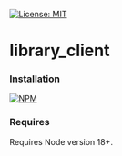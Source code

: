[![License: MIT](https://img.shields.io/badge/License-MIT-yellow.svg)](https://opensource.org/licenses/MIT)

# library_client

### Installation

[![NPM](https://nodei.co/npm/@thzero/library_common.png?compact=true)](https://npmjs.org/package/@thzero/library_client)

### Requires

Requires Node version 18+.
